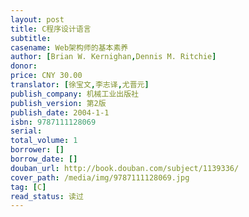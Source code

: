```yaml
---
layout: post
title: C程序设计语言
subtitle: 
casename: Web架构师的基本素养
author: [Brian W. Kernighan,Dennis M. Ritchie]
donor: 
price: CNY 30.00
translator: [徐宝文,李志译,尤晋元]
publish_company: 机械工业出版社
publish_version: 第2版
publish_date: 2004-1-1
isbn: 9787111128069
serial: 
total_volume: 1
borrower: []
borrow_date: []
douban_url: http://book.douban.com/subject/1139336/
cover_path: /media/img/9787111128069.jpg
tag: [C]
read_status: 读过
---
```

